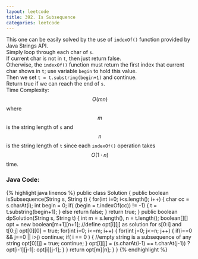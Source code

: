 ```yaml
---
layout: leetcode
title: 392. Is Subsequence
categories: leetcode
---
```

This one can be easily solved by the use of `indexOf()` function provided by Java Strings API.  
Simply loop through each char of `s`.  
If current char is not in `t`, then just return false.  
Otherwise, the `indexOf()` function must return the first index that current char shows in `t`; use variable `begin` to hold this value.  
Then we set `t = t.substring(begin+1)` and continue.  
Return true if we can reach the end of `s`.  
Time Complexity: $$O(mn)$$ where $$m$$ is the string length of `s` and $$n$$ is the string length of `t` since each `indexOf()` operation takes $$O(1 \cdot n)$$ time. 
### Java Code:
{% highlight java linenos %}
public class Solution {
    public boolean isSubsequence(String s, String t) {
        for(int i=0; i<s.length(); i++) {
            char cc = s.charAt(i);
            int begin = 0;
            if( (begin = t.indexOf(cc)) != -1) {
                t = t.substring(begin+1);
            }
            else
                return false;
        }
        return true;
    }
    public boolean dpSolution(String s, String t) {
        int m = s.length(), n = t.length();
        boolean[][] opt = new boolean[m+1][n+1];
        //define opt[i][j] as solution for s[0:i] and t[0:j]
        opt[0][0] = true;
        for(int i=0; i<=m; i++) {
            for(int j=0; j<=n; j++) {
                if(i==0 && j==0 || i>j)    continue;
                if( i == 0 ) {   //empty string is a subsequence of any string
                    opt[0][j] = true;
                    continue;
                }
                opt[i][j] = (s.charAt(i-1) == t.charAt(j-1)) ? opt[i-1][j-1]: opt[i][j-1];
            }
        }
        return opt[m][n];
    }
}
{% endhighlight %}
